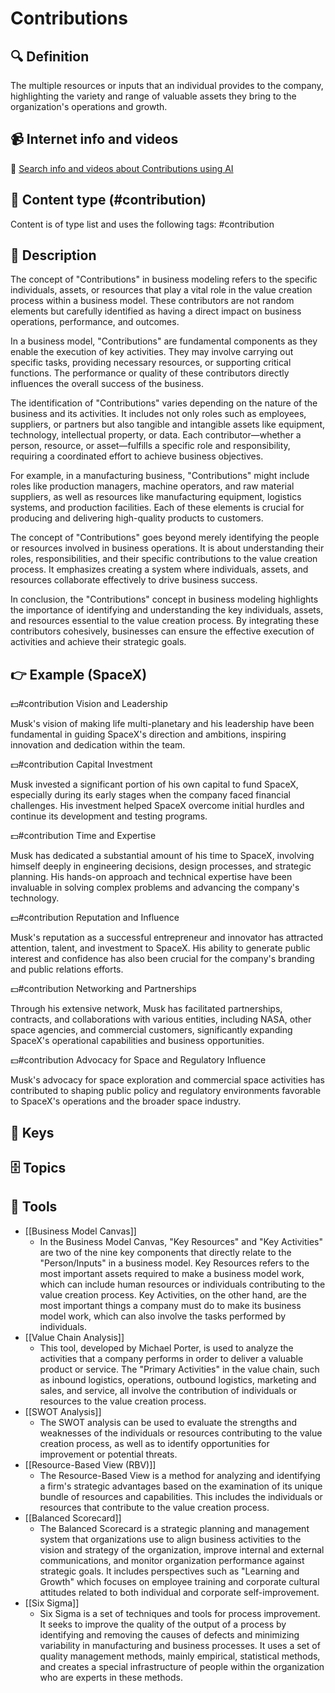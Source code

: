 
# Contributions


## 🔍 Definition
The multiple resources or inputs that an individual provides to the company, highlighting the variety and range of valuable assets they bring to the organization's operations and growth.


## 📹 Internet info and videos
🤖 [Search info and videos about Contributions using AI](https://www.perplexity.ai/search?q=videos+about+Contributions:+
)

## 📰 Content type (#contribution)
Content is of type list and uses the following tags: #contribution


## 📖 Description
The concept of "Contributions" in business modeling refers to the specific individuals, assets, or resources that play a vital role in the value creation process within a business model. These contributors are not random elements but carefully identified as having a direct impact on business operations, performance, and outcomes.

In a business model, "Contributions" are fundamental components as they enable the execution of key activities. They may involve carrying out specific tasks, providing necessary resources, or supporting critical functions. The performance or quality of these contributors directly influences the overall success of the business.

The identification of "Contributions" varies depending on the nature of the business and its activities. It includes not only roles such as employees, suppliers, or partners but also tangible and intangible assets like equipment, technology, intellectual property, or data. Each contributor—whether a person, resource, or asset—fulfills a specific role and responsibility, requiring a coordinated effort to achieve business objectives.

For example, in a manufacturing business, "Contributions" might include roles like production managers, machine operators, and raw material suppliers, as well as resources like manufacturing equipment, logistics systems, and production facilities. Each of these elements is crucial for producing and delivering high-quality products to customers.

The concept of "Contributions" goes beyond merely identifying the people or resources involved in business operations. It is about understanding their roles, responsibilities, and their specific contributions to the value creation process. It emphasizes creating a system where individuals, assets, and resources collaborate effectively to drive business success.

In conclusion, the "Contributions" concept in business modeling highlights the importance of identifying and understanding the key individuals, assets, and resources essential to the value creation process. By integrating these contributors cohesively, businesses can ensure the effective execution of activities and achieve their strategic goals.

## 👉 Example (SpaceX)

💵#contribution Vision and Leadership

Musk's vision of making life multi-planetary and his leadership have been fundamental in guiding SpaceX's direction and ambitions, inspiring innovation and dedication within the team.

💵#contribution Capital Investment

Musk invested a significant portion of his own capital to fund SpaceX, especially during its early stages when the company faced financial challenges. His investment helped SpaceX overcome initial hurdles and continue its development and testing programs.

💵#contribution Time and Expertise

Musk has dedicated a substantial amount of his time to SpaceX, involving himself deeply in engineering decisions, design processes, and strategic planning. His hands-on approach and technical expertise have been invaluable in solving complex problems and advancing the company's technology.

💵#contribution Reputation and Influence

Musk's reputation as a successful entrepreneur and innovator has attracted attention, talent, and investment to SpaceX. His ability to generate public interest and confidence has also been crucial for the company's branding and public relations efforts.

💵#contribution Networking and Partnerships

Through his extensive network, Musk has facilitated partnerships, contracts, and collaborations with various entities, including NASA, other space agencies, and commercial customers, significantly expanding SpaceX's operational capabilities and business opportunities.

💵#contribution Advocacy for Space and Regulatory Influence

Musk's advocacy for space exploration and commercial space activities has contributed to shaping public policy and regulatory environments favorable to SpaceX's operations and the broader space industry.


## 🔑 Keys



## 🗄️ Topics


## 🧰 Tools
- [[Business Model Canvas]]
  - In the Business Model Canvas, "Key Resources" and "Key Activities" are two of the nine key components that directly relate to the "Person/Inputs" in a business model. Key Resources refers to the most important assets required to make a business model work, which can include human resources or individuals contributing to the value creation process. Key Activities, on the other hand, are the most important things a company must do to make its business model work, which can also involve the tasks performed by individuals.
- [[Value Chain Analysis]]
  - This tool, developed by Michael Porter, is used to analyze the activities that a company performs in order to deliver a valuable product or service. The "Primary Activities" in the value chain, such as inbound logistics, operations, outbound logistics, marketing and sales, and service, all involve the contribution of individuals or resources to the value creation process.
- [[SWOT Analysis]]
  - The SWOT analysis can be used to evaluate the strengths and weaknesses of the individuals or resources contributing to the value creation process, as well as to identify opportunities for improvement or potential threats.
- [[Resource-Based View (RBV)]]
  - The Resource-Based View is a method for analyzing and identifying a firm's strategic advantages based on the examination of its unique bundle of resources and capabilities. This includes the individuals or resources that contribute to the value creation process.
- [[Balanced Scorecard]]
  - The Balanced Scorecard is a strategic planning and management system that organizations use to align business activities to the vision and strategy of the organization, improve internal and external communications, and monitor organization performance against strategic goals. It includes perspectives such as "Learning and Growth" which focuses on employee training and corporate cultural attitudes related to both individual and corporate self-improvement.
- [[Six Sigma]]
  - Six Sigma is a set of techniques and tools for process improvement. It seeks to improve the quality of the output of a process by identifying and removing the causes of defects and minimizing variability in manufacturing and business processes. It uses a set of quality management methods, mainly empirical, statistical methods, and creates a special infrastructure of people within the organization who are experts in these methods.
